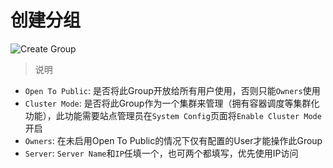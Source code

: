 # 创建分组

![Create Group](_media/create-group.png)

> 说明

- `Open To Public`: 是否将此Group开放给所有用户使用，否则只能`Owners`使用
- `Cluster Mode`: 是否将此Group作为一个集群来管理（拥有容器调度等集群化功能），此功能需要站点管理员在`System Config`页面将`Enable Cluster Mode`开启
- `Owners`: 在未启用Open To Public的情况下仅有配置的User才能操作此Group
- `Server`: `Server Name`和`IP`任填一个，也可两个都填写，优先使用IP访问